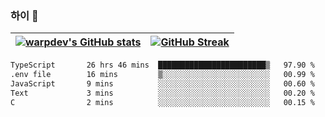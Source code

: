 
### 하이 👋
[![warpdev's GitHub stats](https://github-readme-stats.vercel.app/api?username=warpdev&show_icons=true&theme=vue-dark)](#) |[![GitHub Streak](https://github-readme-streak-stats.herokuapp.com/?user=warpdev&theme=dark)](#)
--- | --- |
<!--START_SECTION:waka-->

```txt
TypeScript       26 hrs 46 mins  ████████████████████████▒   97.90 %
.env file        16 mins         ▒░░░░░░░░░░░░░░░░░░░░░░░░   00.99 %
JavaScript       9 mins          ░░░░░░░░░░░░░░░░░░░░░░░░░   00.60 %
Text             3 mins          ░░░░░░░░░░░░░░░░░░░░░░░░░   00.20 %
C                2 mins          ░░░░░░░░░░░░░░░░░░░░░░░░░   00.15 %
```

<!--END_SECTION:waka-->

<!--
**warpdev/warpdev** is a ✨ _special_ ✨ repository because its `README.md` (this file) appears on your GitHub profile.

Here are some ideas to get you started:

- 🔭 I’m currently working on ...
- 🌱 I’m currently learning ...
- 👯 I’m looking to collaborate on ...
- 🤔 I’m looking for help with ...
- 💬 Ask me about ...
- 📫 How to reach me: ...
- 😄 Pronouns: ...
- ⚡ Fun fact: ...
-->
